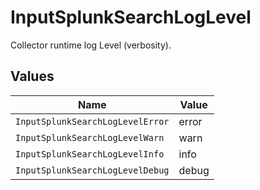 # InputSplunkSearchLogLevel

Collector runtime log Level (verbosity).


## Values

| Name                             | Value                            |
| -------------------------------- | -------------------------------- |
| `InputSplunkSearchLogLevelError` | error                            |
| `InputSplunkSearchLogLevelWarn`  | warn                             |
| `InputSplunkSearchLogLevelInfo`  | info                             |
| `InputSplunkSearchLogLevelDebug` | debug                            |